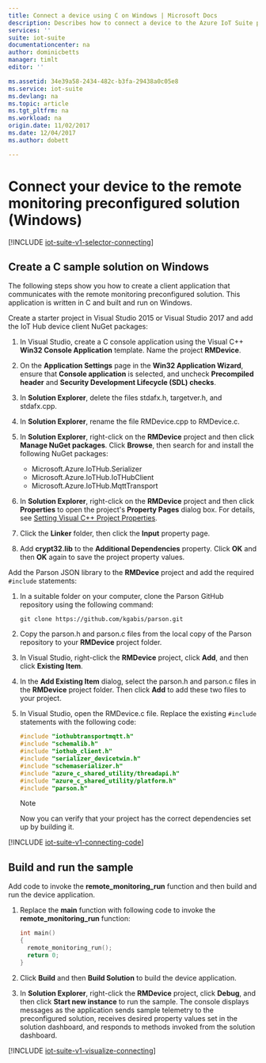 ```yaml
---
title: Connect a device using C on Windows | Microsoft Docs
description: Describes how to connect a device to the Azure IoT Suite preconfigured remote monitoring solution using an application written in C running on Windows.
services: ''
suite: iot-suite
documentationcenter: na
author: dominicbetts
manager: timlt
editor: ''

ms.assetid: 34e39a58-2434-482c-b3fa-29438a0c05e8
ms.service: iot-suite
ms.devlang: na
ms.topic: article
ms.tgt_pltfrm: na
ms.workload: na
origin.date: 11/02/2017
ms.date: 12/04/2017
ms.author: dobett

---
```

# Connect your device to the remote monitoring preconfigured solution (Windows)
[!INCLUDE [iot-suite-v1-selector-connecting](../../includes/iot-suite-v1-selector-connecting.md)]

## Create a C sample solution on Windows
The following steps show you how to create a client application that communicates with the remote monitoring preconfigured solution. This application is written in C and built and run on Windows.

Create a starter project in Visual Studio 2015 or Visual Studio 2017 and add the IoT Hub device client NuGet packages:

1. In Visual Studio, create a C console application using the Visual C++ **Win32 Console Application** template. Name the project **RMDevice**.
2. On the **Application Settings** page in the **Win32 Application Wizard**, ensure that **Console application** is selected, and uncheck **Precompiled header** and **Security Development Lifecycle (SDL) checks**.
3. In **Solution Explorer**, delete the files stdafx.h, targetver.h, and stdafx.cpp.
4. In **Solution Explorer**, rename the file RMDevice.cpp to RMDevice.c.
5. In **Solution Explorer**, right-click on the **RMDevice** project and then click **Manage NuGet packages**. Click **Browse**, then search for and install the following NuGet packages:
   
   * Microsoft.Azure.IoTHub.Serializer
   * Microsoft.Azure.IoTHub.IoTHubClient
   * Microsoft.Azure.IoTHub.MqttTransport
6. In **Solution Explorer**, right-click on the **RMDevice** project and then click **Properties** to open the project's **Property Pages** dialog box. For details, see [Setting Visual C++ Project Properties][lnk-c-project-properties]. 
7. Click the **Linker** folder, then click the **Input** property page.
8. Add **crypt32.lib** to the **Additional Dependencies** property. Click **OK** and then **OK** again to save the project property values.

Add the Parson JSON library to the **RMDevice** project and add the required `#include` statements:

1. In a suitable folder on your computer, clone the Parson GitHub repository using the following command:

    ```
    git clone https://github.com/kgabis/parson.git
    ```

1. Copy the parson.h and parson.c files from the local copy of the Parson repository to your **RMDevice** project folder.

1. In Visual Studio, right-click the **RMDevice** project, click **Add**, and then click **Existing Item**.

1. In the **Add Existing Item** dialog, select the parson.h and parson.c files in the **RMDevice** project folder. Then click **Add** to add these two files to your project.

1. In Visual Studio, open the RMDevice.c file. Replace the existing `#include` statements with the following code:
   
    ```c
    #include "iothubtransportmqtt.h"
    #include "schemalib.h"
    #include "iothub_client.h"
    #include "serializer_devicetwin.h"
    #include "schemaserializer.h"
    #include "azure_c_shared_utility/threadapi.h"
    #include "azure_c_shared_utility/platform.h"
    #include "parson.h"
    ```

    > [!NOTE]
    > Now you can verify that your project has the correct dependencies set up by building it.
    >
    >

[!INCLUDE [iot-suite-v1-connecting-code](../../includes/iot-suite-v1-connecting-code.md)]

## Build and run the sample

Add code to invoke the **remote\_monitoring\_run** function and then build and run the device application.

1. Replace the **main** function with following code to invoke the **remote\_monitoring\_run** function:
   
    ```c
    int main()
    {
      remote_monitoring_run();
      return 0;
    }
    ```

1. Click **Build** and then **Build Solution** to build the device application.

1. In **Solution Explorer**, right-click the **RMDevice** project, click **Debug**, and then click **Start new instance** to run the sample. The console displays messages as the application sends sample telemetry to the preconfigured solution, receives desired property values set in the solution dashboard, and responds to methods invoked from the solution dashboard.

[!INCLUDE [iot-suite-v1-visualize-connecting](../../includes/iot-suite-v1-visualize-connecting.md)]

[lnk-c-project-properties]: https://msdn.microsoft.com/library/669zx6zc.aspx

